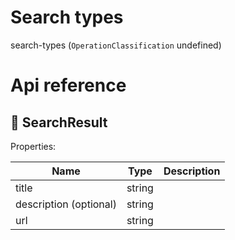 # Search types

search-types (`OperationClassification` undefined)



# Api reference

## 🔹 SearchResult

Properties: 

 | Name | Type | Description |
|---|---|---|
| title  | string |  |
| description (optional) | string |  |
| url  | string |  |


